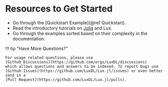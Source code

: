 # Resources to Get Started

* Go through the [Quickstart Example](@ref Quickstart).
* Read the introductory tutorials on
  [Julia](https://jump.dev/JuMP.jl/stable/tutorials/getting_started/getting_started_with_julia)
  and Lux.
* Go through the examples sorted based on their complexity in the documentation.

!!! tip "Have More Questions?"

    For usage related questions, please use
    [Github Discussions](https://github.com/orgs/LuxDL/discussions)
    which allows questions and answers to be indexed. To report bugs use
    [Github Issues](https://github.com/LuxDL/Lux.jl/issues) or even better send in a
    [Pull Request](https://github.com/LuxDL/Lux.jl/pulls).
